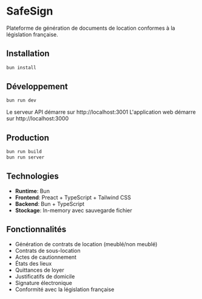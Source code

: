 # SafeSign

Plateforme de génération de documents de location conformes à la législation française.

## Installation

```bash
bun install
```

## Développement

```bash
bun run dev
```

Le serveur API démarre sur http://localhost:3001
L'application web démarre sur http://localhost:3000

## Production

```bash
bun run build
bun run server
```

## Technologies

- **Runtime**: Bun
- **Frontend**: Preact + TypeScript + Tailwind CSS
- **Backend**: Bun + TypeScript
- **Stockage**: In-memory avec sauvegarde fichier

## Fonctionnalités

- Génération de contrats de location (meublé/non meublé)
- Contrats de sous-location
- Actes de cautionnement
- États des lieux
- Quittances de loyer
- Justificatifs de domicile
- Signature électronique
- Conformité avec la législation française